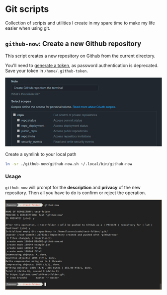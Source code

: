 # Git scripts
Collection of scripts and utilities I create in my spare time to make my life easier when using git.

## `github-now`: Create a new Github repository
This script creates a new repository on Github from the current directory.

You'll need to [generate a token](https://github.com/settings/tokens), as password authentication is deprecated. Save your token in `/home/.github-token`.

![Github tokens](github-now/assets/github-tokens.png)

Create a symlink to your local path
```zsh
ln -sr ./github-now/github-now.sh ~/.local/bin/github-now
```

### Usage
`github-now` will prompt for the **description** and **privacy** of the new repository. Then all you have to do is confirm or reject the operation.

![](github-now/assets/github-now-usage.png)
